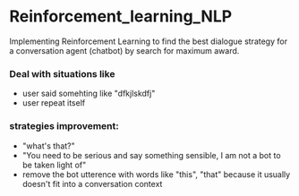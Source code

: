 # Reinforcement_learning_NLP
Implementing Reinforcement Learning to find the best dialogue strategy for a conversation agent (chatbot) by search for maximum award.


### Deal with situations like
- user said somehting like "dfkjlskdfj"
- user repeat itself


### strategies improvement:
- "what's that?"
- "You need to be serious and say something sensible, I am not a bot to be taken light of"
- remove the bot utterence with words like "this", "that" because it usually doesn't fit into a conversation context
